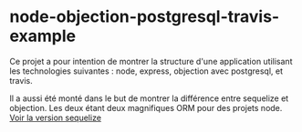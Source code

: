 # node-objection-postgresql-travis-example

Ce projet a pour intention de montrer la structure d'une application utilisant les technologies suivantes : node, express, objection avec postgresql, et travis.

Il a aussi été monté dans le but de montrer la différence entre sequelize et objection. Les deux étant deux magnifiques ORM pour des projets node. [Voir la version sequelize](https://github.com/vdegenne/node-sequelize-postgresql-travis-example)

